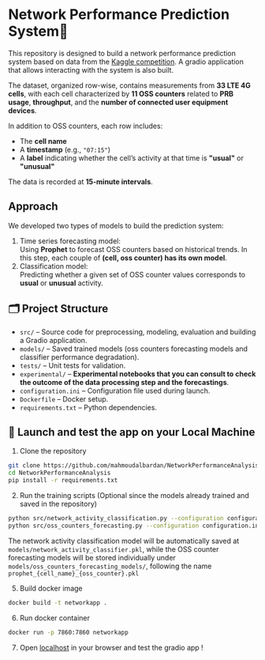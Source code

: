 # Network Performance Prediction System📡

This repository is designed to build a network performance prediction system based 
on data from the [Kaggle competition](https://www.kaggle.com/c/anomaly-detection-in-4g-cellular-networks/overview). 
A gradio application that allows interacting with the system is also built.

The dataset, organized row-wise, contains measurements from **33 LTE 4G cells**, with each cell characterized
by **11 OSS counters** related to **PRB usage**, **throughput**, and the **number of connected user equipment devices**.

In addition to OSS counters, each row includes:
- The **cell name**
- A **timestamp** (e.g., `"07:15"`)
- A **label** indicating whether the cell’s activity at that time is **"usual"** or **"unusual"**

The data is recorded at **15-minute intervals**.
## Approach
We developed two types of models to build the prediction system:
1. Time series forecasting model:  
   Using **Prophet** to forecast OSS counters based on historical trends. In this step, each couple of **(cell, oss counter) has its own model**.
2. Classification model:  
   Predicting whether a given set of OSS counter values corresponds to **usual** or **unusual** activity.

## 🗂 Project Structure

- `src/` – Source code for preprocessing, modeling, evaluation and building a Gradio application.
- `models/` – Saved trained models (oss counters forecasting models and classifier performance degradation).
- `tests/` – Unit tests for validation.
- `experimental/` – **Experimental notebooks that you can consult to check the outcome of the data processing step and the forecastings**.
- `configuration.ini` – Configuration file used during launch.
- `Dockerfile` – Docker setup.
- `requirements.txt` – Python dependencies.

## 🚀 Launch and test the app on your Local Machine

1. Clone the repository

```bash
git clone https://github.com/mahmoudalbardan/NetworkPerformanceAnalysis.git
cd NetworkPerformanceAnalysis
pip install -r requirements.txt
```

2. Run the training scripts (Optional since the models already trained and saved in the repository)
```bash
python src/network_activity_classification.py --configuration configuration.ini 
python src/oss_counters_forecasting.py --configuration configuration.ini 
```
The network activity classification model will be automatically saved at `models/network_activity_classifier.pkl`, 
while the OSS counter forecasting models will be stored individually under
`models/oss_counters_forecasting_models/`, following the name `prophet_{cell_name}_{oss_counter}.pkl`

5. Build docker image
```bash
docker build -t networkapp .
```
6.  Run docker container
```bash
docker run -p 7860:7860 networkapp
```
7. Open [localhost](http://127.0.0.1:7860) in your browser and test the gradio app ! 
